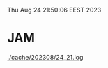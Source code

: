 Thu Aug 24 21:50:06 EEST 2023
# JAM
<a href='./cache/202308/24_21.log'>./cache/202308/24_21.log</a>
